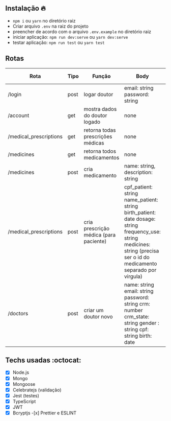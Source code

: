 ## Instalação :fire:

-   `npm i` ou `yarn` no diretório raiz
-   Criar arquivo `.env` na raiz do projeto
-   preencher de acordo com o arquivo `.env.example` no diretório raiz
-   iniciar aplicação: `npm run dev:serve` ou `yarn dev:serve`
-   testar aplicação: `npm run test` ou `yarn test`

## Rotas

| Rota                   | Tipo | Função                                 | Body                                                                                                                                                                       | Estar logado? |
| ---------------------- | ---- | -------------------------------------- | -------------------------------------------------------------------------------------------------------------------------------------------------------------------------- | ------------- |
| /login                 | post | logar doutor                           | email: string password: string                                                                                                                                             | false         |
| /account               | get  | mostra dados do doutor logado          | none                                                                                                                                                                       | true          |
| /medical_prescriptions | get  | retorna todas prescrições médicas      | none                                                                                                                                                                       | true          |
| /medicines             | get  | retorna todos medicamentos             | none                                                                                                                                                                       | true          |
| /medicines             | post | cria medicamento                       | name: string, description: string                                                                                                                                          | true          |
| /medical_prescriptions | post | cria prescrição médica (para paciente) | cpf_patient: string name_patient: string birth_patient: date dosage: string frequency_use: string medicines: string (precisa ser o id do medicamento separado por virgula) | true          |
| /doctors               | post | criar um doutor novo                   | name: string email: string password: string crm: number crm_state: string gender : string cpf: string birth: date                                                          | false         |

## Techs usadas :octocat:

-   [x] Node.js
-   [x] Mongo
-   [x] Mongoose
-   [x] Celebratejs (validação)
-   [x] Jest (testes)
-   [x] TypeScript
-   [x] JWT
-   [x] Bcryptjs -[x] Prettier e ESLINT
